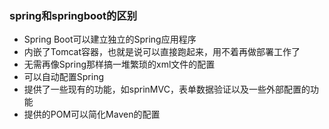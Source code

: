 ### spring和springboot的区别

- Spring Boot可以建立独立的Spring应用程序
- 内嵌了Tomcat容器，也就是说可以直接跑起来，用不着再做部署工作了
- 无需再像Spring那样搞一堆繁琐的xml文件的配置
- 可以自动配置Spring
- 提供了一些现有的功能，如sprinMVC，表单数据验证以及一些外部配置的功能
- 提供的POM可以简化Maven的配置

